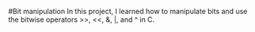 #Bit manipulation
In this project, I learned how to manipulate bits and use the bitwise operators >>, <<, &, |, and ^ in C.

